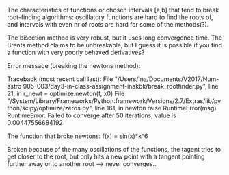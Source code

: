 The characteristics of functions or chosen intervals [a,b] that tend to break root-finding algorithms: oscillatory functions are hard to find the roots of, and intervals with even nr of roots are hard for some of the methods(?).

The bisection method is very robust, but it uses long convergence time. The Brents method claims to be unbreakable, but I guess it is possible if you find a   function with very poorly behaved derivatives?

Error message (breaking the newtons method):

Traceback (most recent call last):
  File "/Users/Ina/Documents/V2017/Num-astro 905-003/day3-in-class-assignment-inakbk/break_rootfinder.py", line 21, in <module>
    r_newt = optimize.newton(f, x0)
  File "/System/Library/Frameworks/Python.framework/Versions/2.7/Extras/lib/python/scipy/optimize/zeros.py", line 161, in newton
    raise RuntimeError(msg)
RuntimeError: Failed to converge after 50 iterations, value is 0.00447556684192

The function that broke newtons: f(x) = sin(x)*x^6

Broken because of the many oscillations of the functions, the tagent tries to get closer to the root, but only hits a new point with a tangent pointing further away or to another root --> never converges..